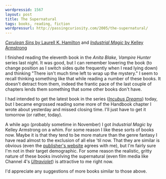 ```yaml
---
wordpressid: 1567
layout: post
title: The Supernatural
tags: books, reading, fiction
wordpressurl: http://passingcuriosity.com/2005/the-supernatural/
---
```


[*Cerulean Sins* by Laurell K. Hamilton][1] and [*Industrial Magic* by Kelley
Armstrong][2]

I finished reading the eleventh book in the *Anita Blake, Vampire Hunter*
series last night. It was good, but I can remember lowering the book (to change
position as I switch sides quite frequently when I read lying down) and
thinking "There isn't much time left to wrap up the mystery." I seem to recall
thinking something like that while reading a number of these books. It doesn't
detract from them, indeed the frantic pace of the last couple of chapters lends
them something that some other books don't have.

I had intended to get the latest book in the series ([*Incubus Dreams*][3])
today, but I became engrossed reading some more of the Handbook chapter I wrote
about yesterday and missed closing time. I'll just have to get it tomorrow (or
rather, today).

A while ago (probably sometime in November) I got *Industrial Magic* by Kelley
Armstrong on a whim. For some reason I like these sorts of books now. Maybe it
is that they tend to be more mature than the genre fantasy I have read almost
to the exclusion of all else 'til now. That they are similar is obvious (even
the [publisher's website][4] agrees with me), but I'm fairly sure I'm not in
their target demographic. For some reason the realistic, gritty nature of these
books involving the supernatural (even film media like Channel 4's
[*Ultraviolet*][5]) is attractive to me right now.

I'd appreciate any suggestions of more books similar to those above.

[1]: http://www.amazon.com/dp/0515136816/
[2]: http://www.amazon.com/dp/0553587072/
[3]: http://www.amazon.com/dp/0515139750/
[4]: http://www.orbitbooks.co.uk/orbit/armstrong-kelley.asp?TAG=BWC9CX5X7X9977X91T6HVD&CID=orbit#backlisttitles
[5]: http://en.wikipedia.org/wiki/Ultraviolet_%28TV_serial%29
